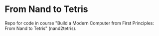 # From Nand to Tetris

Repo for code in course "Build a Modern Computer from First Principles: From Nand to Tetris" (nand2tetris).